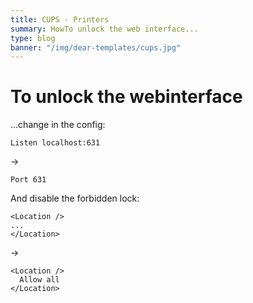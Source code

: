 ```yaml
---
title: CUPS - Printers
summary: HowTo unlock the web interface...
type: blog
banner: "/img/dear-templates/cups.jpg"
---
```


# To unlock the webinterface #
...change in the config:

```
Listen localhost:631
```
->
```
Port 631
```

And disable the forbidden lock:
```
<Location />
...
</Location>
```
->
```
<Location />
  Allow all     
</Location>
```
